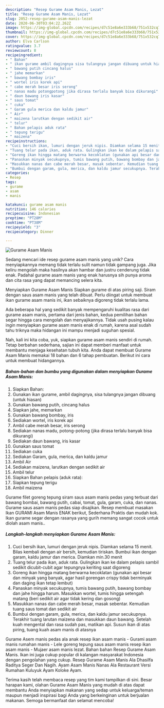 ```yaml
---
description: "Resep Gurame Asam Manis, Lezat"
title: "Resep Gurame Asam Manis, Lezat"
slug: 2052-resep-gurame-asam-manis-lezat
date: 2020-06-30T03:04:22.262Z
image: https://img-global.cpcdn.com/recipes/d7c51e8a6e333b68/751x532cq70/gurame-asam-manis-foto-resep-utama.jpg
thumbnail: https://img-global.cpcdn.com/recipes/d7c51e8a6e333b68/751x532cq70/gurame-asam-manis-foto-resep-utama.jpg
cover: https://img-global.cpcdn.com/recipes/d7c51e8a6e333b68/751x532cq70/gurame-asam-manis-foto-resep-utama.jpg
author: Elva Carlson
ratingvalue: 3.7
reviewcount: 8
recipeingredient:
- " Bahan"
- " ikan gurame ambil dagingnya sisa tulangnya jangan dibuang untuk hiasan"
- " bawang putih cincang halus"
- " jahe memarkan"
- " bawang bombay iris"
- " wortel iris korek api"
- " cabe merah besar iris serong"
- " nanas madu potongpotong jika dirasa terlalu banyak bisa dikurangi"
- " daun bawang iris kasar"
- " saus tomat"
- " cuka"
- " Garam gula merica dan kaldu jamur"
- " Air"
- " maizena larutkan dengan sedikit air"
- " telur"
- " Bahan pelapis aduk rata"
- " tepung terigu"
- " maizena"
recipeinstructions:
- "Cuci bersih ikan, lumuri dengan jeruk nipis. Diamkan selama 15 menit. Bilas kembali dengan air bersih, kemudian tiriskan. Bumbui ikan dengan garam, kaldu jamur dan merica. Diamkan min.30 menit"
- "Tuang telur pada ikan, aduk rata. Gulingkan ikan ke dalam pelapis sambil sedikit dicubit-cubit agar tepungnya keriting saat digoreng"
- "Goreng ikan hingga matang berwarna kecoklatan (gunakan api besar dan minyak yang banyak, agar hasil gorengan crispy tidak berminyak dan daging ikan tetap lembut)"
- "Panaskan minyak secukupnya, tumis bawang putih, bawang bombay dan jahe hingga harum. Masukkan wortel, tumis hingga setengah matang (beri sedikit air agar tidak kering dan gosong)"
- "Masukkan nanas dan cabe merah besar, masak sebentar. Kemudian tuang saus tomat dan sedikit air"
- "Bumbui dengan garam, gula, merica, dan kaldu jamur secukupnya. Terakhir tuang larutan maizena dan masukkan daun bawang. Setelah kuah mengental dan rasa sudah pas, matikan api. Susun ikan di atas piring, tuang kuah asam manis di atasnya"
categories:
- Resep
tags:
- gurame
- asam
- manis

katakunci: gurame asam manis 
nutrition: 146 calories
recipecuisine: Indonesian
preptime: "PT28M"
cooktime: "PT38M"
recipeyield: "3"
recipecategory: Dinner

---
```



![Gurame Asam Manis](https://img-global.cpcdn.com/recipes/d7c51e8a6e333b68/751x532cq70/gurame-asam-manis-foto-resep-utama.jpg)

Sedang mencari ide resep gurame asam manis yang unik? Cara menyiapkannya memang tidak terlalu sulit namun tidak gampang juga. Jika keliru mengolah maka hasilnya akan hambar dan justru cenderung tidak enak. Padahal gurame asam manis yang enak harusnya sih punya aroma dan cita rasa yang dapat memancing selera kita.

Menyiapkan Gurame Asam Manis Siapkan gurame di atas piring saji. Siram dengan saus asam manis yang telah dibuat. Perlu diingat untuk membuat ikan gurame asam manis ini, ikan sebaiknya digoreng tidak terlalu lama.

Ada beberapa hal yang sedikit banyak mempengaruhi kualitas rasa dari gurame asam manis, pertama dari jenis bahan, kedua pemilihan bahan segar hingga cara mengolah dan menyajikannya. Tidak usah pusing kalau ingin menyiapkan gurame asam manis enak di rumah, karena asal sudah tahu triknya maka hidangan ini mampu menjadi suguhan spesial.


Nah, kali ini kita coba, yuk, siapkan gurame asam manis sendiri di rumah. Tetap berbahan sederhana, sajian ini dapat memberi manfaat untuk membantu menjaga kesehatan tubuh kita. Anda dapat membuat Gurame Asam Manis memakai 18 bahan dan 6 tahap pembuatan. Berikut ini cara untuk membuat hidangannya.

<!--inarticleads1-->

##### Bahan-bahan dan bumbu yang digunakan dalam menyiapkan Gurame Asam Manis:

1. Siapkan  Bahan:
1. Gunakan  ikan gurame, ambil dagingnya, sisa tulangnya jangan dibuang (untuk hiasan)
1. Gunakan  bawang putih, cincang halus
1. Siapkan  jahe, memarkan
1. Gunakan  bawang bombay, iris
1. Sediakan  wortel, iris korek api
1. Ambil  cabe merah besar, iris serong
1. Sediakan  nanas madu, potong-potong (jika dirasa terlalu banyak bisa dikurangi)
1. Sediakan  daun bawang, iris kasar
1. Gunakan  saus tomat
1. Sediakan  cuka
1. Sediakan  Garam, gula, merica, dan kaldu jamur
1. Ambil  Air
1. Sediakan  maizena, larutkan dengan sedikit air
1. Ambil  telur
1. Siapkan  Bahan pelapis (aduk rata):
1. Siapkan  tepung terigu
1. Ambil  maizena


Gurame filet goreng tepung siram saus asam manis pedas yang terbuat dari bawang bombai, bawang putih, cabai, tomat, gula, garam, cuka, dan nanas. Gurame saus asam manis pedas siap disajikan. Resep membuat masakan Ikan GURAMI Asam Manis ENAK berikut, Sederhana Praktis dan mudah kok. Ikan gurame segar dengan rasanya yang gurih memang sangat cocok untuk diolah asam manis.. 

<!--inarticleads2-->

##### Langkah-langkah menyiapkan Gurame Asam Manis:

1. Cuci bersih ikan, lumuri dengan jeruk nipis. Diamkan selama 15 menit. Bilas kembali dengan air bersih, kemudian tiriskan. Bumbui ikan dengan garam, kaldu jamur dan merica. Diamkan min.30 menit
1. Tuang telur pada ikan, aduk rata. Gulingkan ikan ke dalam pelapis sambil sedikit dicubit-cubit agar tepungnya keriting saat digoreng
1. Goreng ikan hingga matang berwarna kecoklatan (gunakan api besar dan minyak yang banyak, agar hasil gorengan crispy tidak berminyak dan daging ikan tetap lembut)
1. Panaskan minyak secukupnya, tumis bawang putih, bawang bombay dan jahe hingga harum. Masukkan wortel, tumis hingga setengah matang (beri sedikit air agar tidak kering dan gosong)
1. Masukkan nanas dan cabe merah besar, masak sebentar. Kemudian tuang saus tomat dan sedikit air
1. Bumbui dengan garam, gula, merica, dan kaldu jamur secukupnya. Terakhir tuang larutan maizena dan masukkan daun bawang. Setelah kuah mengental dan rasa sudah pas, matikan api. Susun ikan di atas piring, tuang kuah asam manis di atasnya


Gurame Asem manis pedas ala anak resep ikan asam manis - Gurami asam manis rumahan manis - Lele goreng tepung saus asam manis resep ikan asam manis - Mujaer asam manis lezat. Bahan bahan Resep Gurame Asam Manis. Ikan ini juga cukup popular di kalangan masyarakat Indonesia dengan pengolahan yang cukup. Resep Gurame Asam Manis Ala Dhasilfa Raditya Seger Dan Nagih. Ayam Asam Manis Nanas Ala Restaurant Versi Rumahan Kuluyuk Ayam Koloke Ayam. 

Terima kasih telah membaca resep yang tim kami tampilkan di sini. Besar harapan kami, olahan Gurame Asam Manis yang mudah di atas dapat membantu Anda menyiapkan makanan yang sedap untuk keluarga/teman maupun menjadi inspirasi bagi Anda yang berkeinginan untuk berjualan makanan. Semoga bermanfaat dan selamat mencoba!
